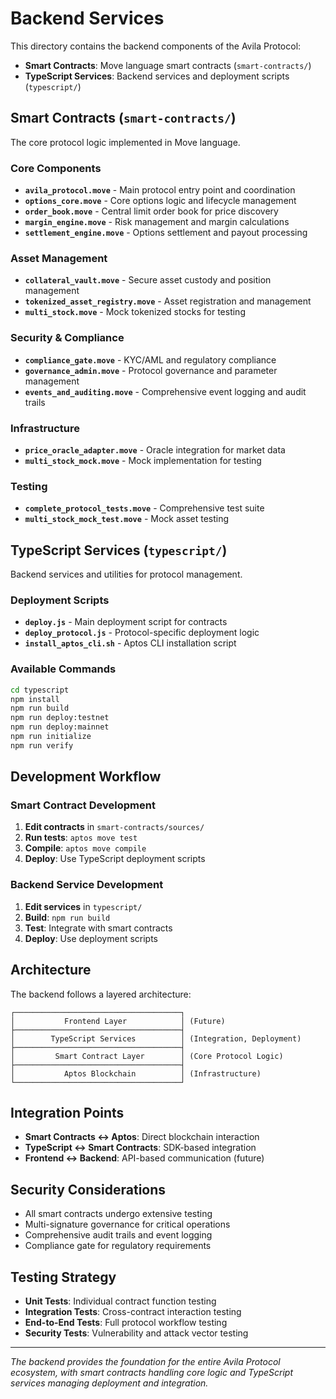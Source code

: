 # Backend Services

This directory contains the backend components of the Avila Protocol:

- **Smart Contracts**: Move language smart contracts (`smart-contracts/`)
- **TypeScript Services**: Backend services and deployment scripts (`typescript/`)

## Smart Contracts (`smart-contracts/`)

The core protocol logic implemented in Move language.

### Core Components

- **`avila_protocol.move`** - Main protocol entry point and coordination
- **`options_core.move`** - Core options logic and lifecycle management
- **`order_book.move`** - Central limit order book for price discovery
- **`margin_engine.move`** - Risk management and margin calculations
- **`settlement_engine.move`** - Options settlement and payout processing

### Asset Management

- **`collateral_vault.move`** - Secure asset custody and position management
- **`tokenized_asset_registry.move`** - Asset registration and management
- **`multi_stock.move`** - Mock tokenized stocks for testing

### Security & Compliance

- **`compliance_gate.move`** - KYC/AML and regulatory compliance
- **`governance_admin.move`** - Protocol governance and parameter management
- **`events_and_auditing.move`** - Comprehensive event logging and audit trails

### Infrastructure

- **`price_oracle_adapter.move`** - Oracle integration for market data
- **`multi_stock_mock.move`** - Mock implementation for testing

### Testing

- **`complete_protocol_tests.move`** - Comprehensive test suite
- **`multi_stock_mock_test.move`** - Mock asset testing

## TypeScript Services (`typescript/`)

Backend services and utilities for protocol management.

### Deployment Scripts

- **`deploy.js`** - Main deployment script for contracts
- **`deploy_protocol.js`** - Protocol-specific deployment logic
- **`install_aptos_cli.sh`** - Aptos CLI installation script

### Available Commands

```bash
cd typescript
npm install
npm run build
npm run deploy:testnet
npm run deploy:mainnet
npm run initialize
npm run verify
```

## Development Workflow

### Smart Contract Development

1. **Edit contracts** in `smart-contracts/sources/`
2. **Run tests**: `aptos move test`
3. **Compile**: `aptos move compile`
4. **Deploy**: Use TypeScript deployment scripts

### Backend Service Development

1. **Edit services** in `typescript/`
2. **Build**: `npm run build`
3. **Test**: Integrate with smart contracts
4. **Deploy**: Use deployment scripts

## Architecture

The backend follows a layered architecture:

```
┌─────────────────────────────────────┐
│           Frontend Layer            │ (Future)
├─────────────────────────────────────┤
│        TypeScript Services          │ (Integration, Deployment)
├─────────────────────────────────────┤
│         Smart Contract Layer        │ (Core Protocol Logic)
├─────────────────────────────────────┤
│           Aptos Blockchain          │ (Infrastructure)
└─────────────────────────────────────┘
```

## Integration Points

- **Smart Contracts ↔ Aptos**: Direct blockchain interaction
- **TypeScript ↔ Smart Contracts**: SDK-based integration
- **Frontend ↔ Backend**: API-based communication (future)

## Security Considerations

- All smart contracts undergo extensive testing
- Multi-signature governance for critical operations
- Comprehensive audit trails and event logging
- Compliance gate for regulatory requirements

## Testing Strategy

- **Unit Tests**: Individual contract function testing
- **Integration Tests**: Cross-contract interaction testing
- **End-to-End Tests**: Full protocol workflow testing
- **Security Tests**: Vulnerability and attack vector testing

---

*The backend provides the foundation for the entire Avila Protocol ecosystem, with smart contracts handling core logic and TypeScript services managing deployment and integration.* 